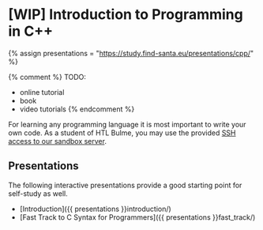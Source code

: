 # [WIP] Introduction to Programming in C++

{% assign presentations = "https://study.find-santa.eu/presentations/cpp/" %}

{% comment %}
TODO:
* online tutorial
* book
* video tutorials
{% endcomment %}


For learning any programming language it is most important to write your own
code. As a student of HTL Bulme, you may use the provided
[SSH access to our sandbox server](/linux/ssh.html).

## Presentations
The following interactive presentations provide a good starting point for
self-study as well.

* [Introduction]({{ presentations }}introduction/)
* [Fast Track to C Syntax for Programmers]({{ presentations }}fast_track/)
